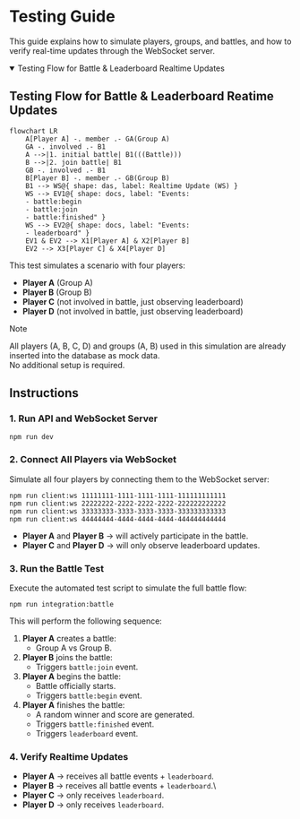 # Testing Guide

This guide explains how to simulate players, groups, and battles, and how to verify
real-time updates through the WebSocket server.

<details open>
<summary>Testing Flow for Battle & Leaderboard Realtime Updates</summary>

## Testing Flow for Battle & Leaderboard Reatime Updates

```mermaid
flowchart LR
    A[Player A] -. member .- GA(Group A)
    GA -. involved .- B1
    A -->|1. initial battle| B1(((Battle)))
    B -->|2. join battle| B1
    GB -. involved .- B1
    B[Player B] -. member .- GB(Group B)
    B1 --> WS@{ shape: das, label: Realtime Update (WS) }
    WS --> EV1@{ shape: docs, label: "Events:
    - battle:begin
    - battle:join
    - battle:finished" }
    WS --> EV2@{ shape: docs, label: "Events:
    - leaderboard" }
    EV1 & EV2 --> X1[Player A] & X2[Player B]
    EV2 --> X3[Player C] & X4[Player D]
```

This test simulates a scenario with four players:
- **Player A** (Group A)
- **Player B** (Group B)
- **Player C** (not involved in battle, just observing leaderboard)
- **Player D** (not involved in battle, just observing leaderboard)

</details>

> [!NOTE]
> All players (A, B, C, D) and groups (A, B) used in this simulation are already inserted into the database as mock data.\
> No additional setup is required.

## Instructions

### 1. Run API and WebSocket Server

```
npm run dev
```

### 2. Connect All Players via WebSocket

Simulate all four players by connecting them to the WebSocket server:

```
npm run client:ws 11111111-1111-1111-1111-111111111111
npm run client:ws 22222222-2222-2222-2222-222222222222
npm run client:ws 33333333-3333-3333-3333-333333333333
npm run client:ws 44444444-4444-4444-4444-444444444444
```

- **Player A** and **Player B** → will actively participate in the battle.
- **Player C** and **Player D** → will only observe leaderboard updates.

### 3. Run the Battle Test

Execute the automated test script to simulate the full battle flow:

```
npm run integration:battle
```

This will perform the following sequence:
1. **Player A** creates a battle:
   - Group A vs Group B.
2. **Player B** joins the battle:
   - Triggers `battle:join` event.
3. **Player A** begins the battle:
   - Battle officially starts.
   - Triggers `battle:begin` event.
4. **Player A** finishes the battle:
   - A random winner and score are generated.
   - Triggers `battle:finished` event.
   - Triggers `leaderboard` event.

### 4. Verify Realtime Updates
- **Player A** → receives all battle events + `leaderboard`.
- **Player B** → receives all battle events + `leaderboard`.\
- **Player C** → only receives `leaderboard`.
- **Player D** → only receives `leaderboard`.
